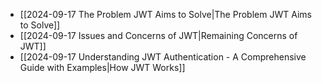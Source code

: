 - [[2024-09-17 The Problem JWT Aims to Solve|The Problem JWT Aims to Solve]]
- [[2024-09-17 Issues and Concerns of JWT|Remaining Concerns of JWT]]
- [[2024-09-17 Understanding JWT Authentication - A Comprehensive Guide with Examples|How JWT Works]]
